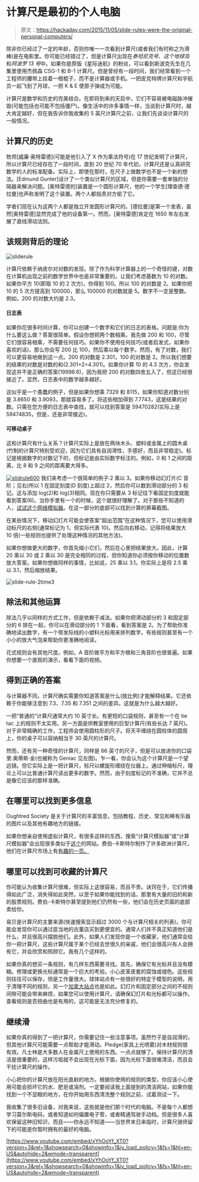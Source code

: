 # 计算尺是最初的个人电脑

> 原文：<https://hackaday.com/2015/11/05/slide-rules-were-the-original-personal-computers/>

除非你已经过了一定的年龄，否则你唯一一次看到计算尺(或者我们有时称之为滑棒)是在电影里。你可能已经错过了，但是计算尺出现在*泰坦尼克号*、*这个地球岛*和*阿波罗 13 号*中。如果你是原版《星际迷航》的粉丝，可以看到斯波克先生在几集里使用杰佩森 CSG-1 和 B-1 计算尺。但是曾经有一段时间，我们经常看到一个工程师的腰带上挂着一根棍子，而不是计算器或手机。一把皮克特牌计算尺和宇航员一起飞到了月球，一把 K & E 使原子弹成为可能。

计算尺是数学和历史的完美结合。在即将到来的天启中，它们不容易被电磁脉冲摧毁(可能包括也可能不包括僵尸)。像生活中的许多事情一样，当谈到计算尺时，越大肯定越好，但在我告诉你我收集的 5 英尺计算尺之前，让我们先谈谈计算尺的一般情况。

## 计算尺的历史

牧师[威廉·奥特雷德](可能是他引入了 X 作为乘法符号)在 17 世纪发明了计算尺，所以计算尺已经存在了一段时间，直到 20 世纪 70 年代初，计算尺还是认真研究数学的人的标准配备。实际上，即使在那时，在尺子上做数学也不是一个新的想法。[Edmund Gunter]设计了一个类似计算尺的区域，但是你需要一套单独的分隔器来解决问题。[奥特雷德的]装置是一个圆形计算尺，他的一个学生[理查德·德拉曼]也声称发明了这个装置。两个人都指责对方偷了它。

学者们现在认为这两个人都是独立开发圆形计算尺的。[德拉曼]是第一个发表，虽然[奥特雷德]显然完成了他的设备第一。然而，[奥特雷德]肯定在 1650 年左右发展了直线滑动法则。

## 该规则背后的理论

![sliderule](img/8ddd3e8fd3c60fbffbbe454e22a56ffa.png)

计算尺依赖于纳皮尔对对数的发现。除了作为科学计算器上的一个奇怪的键，对数在计算机出现之前的数学世界中也是非常重要的。让我们考虑基数为 10 的对数。如果你平方 10(即取 10 的 2 次方)，你得到 100。所以 100 的对数是 2。如果你把 10 的 5 次方提高到 100000，那么 100000 的对数就是 5。数字不一定是整数。例如，200 的对数大约是 2.3。

#### 日志表

如果你花很多时间计算，你可以创建一个数字和它们的日志的表格。问题是:你为什么要这么做？答案很简单。假设你想把两个数相乘。我先做 200 和 100，尽管它们很容易相乘，不需要任何技巧。如果你不使用任何技巧(或者启发式，如果你喜欢的话)，那么你会写 200 比 100，然后乘以每个数字。然而，有了对数，我们可以更容易地做到这一点。200 的对数是 2.301，100 的对数是 2。所以我们想要的结果的对数是对数的和(2.301+2=4.301)。如果你计算 10 的 4.3 次方，你会发现这并不是正确的答案(19998.6)，因为我把 200 的对数四舍五入了，但这已经很接近了。显然，日志表中的数字越多越好。

这似乎是一个愚蠢的例子，但是如果你想乘 7329 和 8115，如果你知道对数分别是 3.8650 和 3.9093，那就容易多了。将这些相加得到 7.7743，这是结果的对数。只需在您方便的日志表中查找，就可以找到答案是 59470282(实际上是 59474835，但是，还是非常接近)。

#### 可移动桌子

这和计算尺有什么关系？计算尺实际上是放在两块木头、塑料或金属上的圆木桌(竹制的计算尺特别受欢迎，因为它们具有自润滑性，手感好，而且非常稳定)。标记是根据数字的对数记下的，但标记是由实际数字标注的。例如，0 和 1 之间的距离，比 8 和 9 之间的距离要大得多。

[![slidrule600](img/ad3d72a65e33d5362b283809f4d62588.png)](https://hackaday.com/wp-content/uploads/2015/10/slidrule600.png) 我们来考虑一个很简单的例子:2 乘以 3。如果你移动幻灯片(C 音阶；见右)所以 1 在固定刻度(D 刻度)上超过 2，然后你可以数到滑动部分的 3 标记。这与添加 log(2)和 log(3)相同。现在你只需要从 3 标记往下看固定刻度就能看到答案(6)。当你手里有一个的时候，这个就很好理解了。对于那些不知道的人，[试试这个网络模拟器](http://www.stefanv.com/calculators/aristo970/index.html)。在这一部分的底部可以找到计算的屏幕截图。

在某些情况下，移动幻灯片可能会使答案“超出范围”在这种情况下，您可以使用滑动标尺的右侧(通常标记为 1，但实际代表 10)。然后向右移动，记得将结果放大 10 倍(一些规则也提供了处理这种情况的其他方法)。

如果你想做更大的数字，你首先缩小它们，然后在心里把结果放大。因此，计算 20 乘以 30 或 2 乘以 30 是完全相同的过程，但你知道你必须按你移动的位置数放大答案。如果你想做同样的事情，比如说，25 乘以 3.1。你实际上是将 2.5 乘以 3.1，然后缩放结果。

![slide-rule-2time3](img/2b3b75d898e9dc9e4818c94cbc1507b1.png)

## 除法和其他运算

除法几乎以同样的方式工作，但是依赖于减法。如果你把滑动部分的 3 和固定部分的 6 排在一起，你可以在滑动部分的 1 下面看，看到答案是 2。为了帮助你准确地读出数字，有一个带发际线的小塑料光标用来排列数字。有些规则甚至有一个小小的放大气泡来帮助你更准确地阅读。

花式规则会有其他尺度。例如，A 音阶做平方和平方根和三角音阶也很普遍。如果你想要一个直观的演示，看看下面的视频。

## 得到正确的答案

与计算器不同，计算尺确实需要你知道答案是什么(按比例)才能解释结果。它还依赖于你能够注意到 7.3、7.35 和 7.351 之间的差异。这就是为什么越大越好。

一把“普通的”计算尺通常大约 10 英寸长。有更短的口袋规则，甚至有一个在 tie tac 上的规则不太实用。另一方面是供教室使用的巨型计算尺(有些长达 7 英尺)。对于非常精确的工作，工程师会使用圆柱形的尺子。将天平缠绕在圆柱体的圆周上，你的桌子可以容纳相当于 30 英尺的计算尺。

然而，还有另一种奇怪的计算尺，同样是 66 英寸的尺子，但是可以放进你的口袋里:奥蒂斯·金(也被称为 Geniac 见左图)。乍一看，你会认为这个计算尺是一个望远镜。但它实际上是一把计算尺，标尺以螺旋形缠绕在仪器上。通过伸缩标尺，理论上可以比普通计算尺读出更多的数字。然而，由于刻度标记的不准确，它并不总是像它应该的那样准确。

## 在哪里可以找到更多信息

Oughtred Society 是关于计算尺的丰富信息，包括教程、历史、常见和稀有乐器的图片以及其他有趣地方的链接。

如果你想亲自使用虚拟计算尺，有很多这样的东西，搜索“计算尺模拟器”或“计算尺模拟器”会出现很多类似于[这个](http://www.antiquark.com/sliderule/sim/)的网站。费伯-卡斯特尔制作了许多欧洲计算尺，他们在计算尺市场上有[有趣的一页。](http://www.faber-castell.com/service/slide%20rules)

## 哪里可以找到可收藏的计算尺

你可能认为收集计算尺很难，但实际上这很容易，而且不贵。诀窍在于，它们传播得如此广泛，消失得如此突然，以至于如果你能找到的话，那里有大量的旧的和新的股票规则。费伯-卡斯特尔甚至提到他们仍然有一些，他们会在历史页面的底部卖给你。

易贝是计算尺的主要来源(快速搜索显示超过 3000 个与计算尺相关的列表)。你可能会发现你可以通过逛当地的古董店买到更便宜的。通常人们并不真正知道他们是什么，并且很高兴摆脱他们。此外，如果人们发现你是一个收藏家，他们通常会给你一把计算尺，这些计算尺属于某个已经去世很久的亲戚，他们会很高兴有人会拥有它，并会欣赏和照顾它。我有几个这样的。

如果你真的想买一条规则，有几样东西需要寻找。首先，确保它有光标并且没有模糊。修理或更换光标通常是一个巨大的考验。小心皮革皮套的腐蚀或褪色。这些规则往往可以保存，但是工作量很大。球体站点有一些很好的特定于模型的说明，用于清理不同的规则，另一个[加拿大站点](http://www.sliderule.ca/cleaning.htm)也是如此。幻灯片和固定部分之间的不规则间隙可能会带来麻烦，如果您可以使用计算尺，请确保幻灯片和光标都可以操作。查看规则是否扭曲也是有用的，这可能是无法充分修复的。

## 继续滑

如果你真的得到了一把计算尺，你需要记住一些注意事项。虽然竹子是自润滑的，但其他计算尺可能需要一点帮助才能滑动。Pledge(家具上光喷雾)对木材规则很有效。凡士林是大多数人在金属尺上使用的东西。一点点就够了。保持计算尺的清洁是很重要的，这样污垢就不会出现在光标下面，因为光标下面很难清洁，而且会干扰计算尺的操作。

小心把你的计算尺放在阳光直射的地方。根据你使用的规则的类型，你应该小心使用可能会损坏它的水、肥皂或溶剂。一定要阅读我上面提到的清洁网站，如果你能找到一个不显眼的地方，在你开始用东西清洗整个规则之前，试着测试一下。

我收集了很多旧设备，对我来说，这些就是他们那个时代的电脑。不是每个人都想学习莫尔斯电码，或者知道如何偏置电子管，或者精通驾驶手动档。但是很多人喜欢保留这种旧知识，而且——你永远不知道——当世界末日来临时，计算尺骑师留下的可能是你暂时拥有的最好的电脑。

 [https://www.youtube.com/embed/xYhOoYf_XT0?version=3&rel=1&showsearch=0&showinfo=1&iv_load_policy=1&fs=1&hl=en-US&autohide=2&wmode=transparent](https://www.youtube.com/embed/xYhOoYf_XT0?version=3&rel=1&showsearch=0&showinfo=1&iv_load_policy=1&fs=1&hl=en-US&autohide=2&wmode=transparent)

